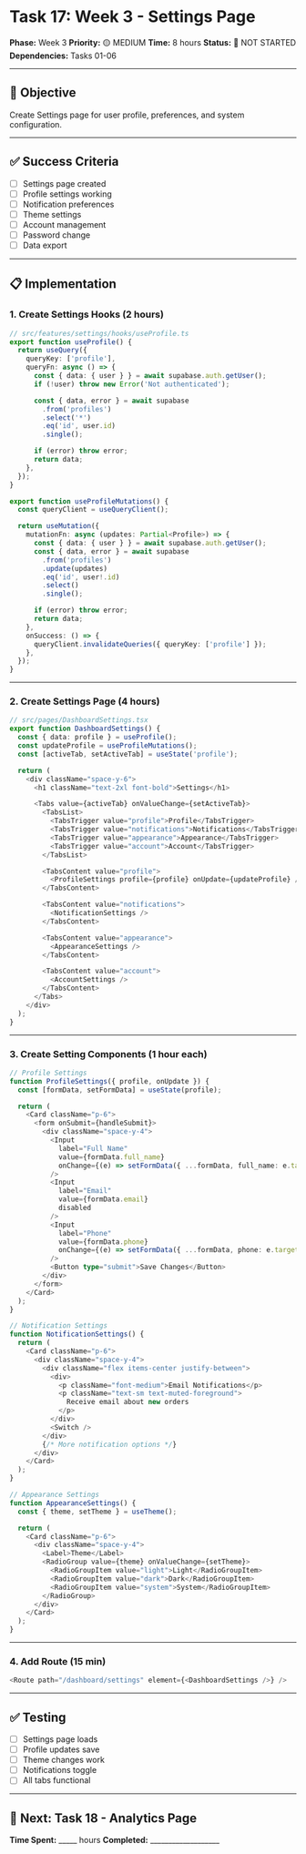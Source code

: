 # Task 17: Week 3 - Settings Page
**Phase:** Week 3
**Priority:** 🟡 MEDIUM
**Time:** 8 hours
**Status:** 🔴 NOT STARTED
**Dependencies:** Tasks 01-06

---

## 🎯 Objective

Create Settings page for user profile, preferences, and system configuration.

---

## ✅ Success Criteria

- [ ] Settings page created
- [ ] Profile settings working
- [ ] Notification preferences
- [ ] Theme settings
- [ ] Account management
- [ ] Password change
- [ ] Data export

---

## 📋 Implementation

### 1. Create Settings Hooks (2 hours)

```typescript
// src/features/settings/hooks/useProfile.ts
export function useProfile() {
  return useQuery({
    queryKey: ['profile'],
    queryFn: async () => {
      const { data: { user } } = await supabase.auth.getUser();
      if (!user) throw new Error('Not authenticated');

      const { data, error } = await supabase
        .from('profiles')
        .select('*')
        .eq('id', user.id)
        .single();

      if (error) throw error;
      return data;
    },
  });
}

export function useProfileMutations() {
  const queryClient = useQueryClient();

  return useMutation({
    mutationFn: async (updates: Partial<Profile>) => {
      const { data: { user } } = await supabase.auth.getUser();
      const { data, error } = await supabase
        .from('profiles')
        .update(updates)
        .eq('id', user!.id)
        .select()
        .single();

      if (error) throw error;
      return data;
    },
    onSuccess: () => {
      queryClient.invalidateQueries({ queryKey: ['profile'] });
    },
  });
}
```

---

### 2. Create Settings Page (4 hours)

```typescript
// src/pages/DashboardSettings.tsx
export function DashboardSettings() {
  const { data: profile } = useProfile();
  const updateProfile = useProfileMutations();
  const [activeTab, setActiveTab] = useState('profile');

  return (
    <div className="space-y-6">
      <h1 className="text-2xl font-bold">Settings</h1>

      <Tabs value={activeTab} onValueChange={setActiveTab}>
        <TabsList>
          <TabsTrigger value="profile">Profile</TabsTrigger>
          <TabsTrigger value="notifications">Notifications</TabsTrigger>
          <TabsTrigger value="appearance">Appearance</TabsTrigger>
          <TabsTrigger value="account">Account</TabsTrigger>
        </TabsList>

        <TabsContent value="profile">
          <ProfileSettings profile={profile} onUpdate={updateProfile} />
        </TabsContent>

        <TabsContent value="notifications">
          <NotificationSettings />
        </TabsContent>

        <TabsContent value="appearance">
          <AppearanceSettings />
        </TabsContent>

        <TabsContent value="account">
          <AccountSettings />
        </TabsContent>
      </Tabs>
    </div>
  );
}
```

---

### 3. Create Setting Components (1 hour each)

```typescript
// Profile Settings
function ProfileSettings({ profile, onUpdate }) {
  const [formData, setFormData] = useState(profile);

  return (
    <Card className="p-6">
      <form onSubmit={handleSubmit}>
        <div className="space-y-4">
          <Input
            label="Full Name"
            value={formData.full_name}
            onChange={(e) => setFormData({ ...formData, full_name: e.target.value })}
          />
          <Input
            label="Email"
            value={formData.email}
            disabled
          />
          <Input
            label="Phone"
            value={formData.phone}
            onChange={(e) => setFormData({ ...formData, phone: e.target.value })}
          />
          <Button type="submit">Save Changes</Button>
        </div>
      </form>
    </Card>
  );
}

// Notification Settings
function NotificationSettings() {
  return (
    <Card className="p-6">
      <div className="space-y-4">
        <div className="flex items-center justify-between">
          <div>
            <p className="font-medium">Email Notifications</p>
            <p className="text-sm text-muted-foreground">
              Receive email about new orders
            </p>
          </div>
          <Switch />
        </div>
        {/* More notification options */}
      </div>
    </Card>
  );
}

// Appearance Settings
function AppearanceSettings() {
  const { theme, setTheme } = useTheme();

  return (
    <Card className="p-6">
      <div className="space-y-4">
        <Label>Theme</Label>
        <RadioGroup value={theme} onValueChange={setTheme}>
          <RadioGroupItem value="light">Light</RadioGroupItem>
          <RadioGroupItem value="dark">Dark</RadioGroupItem>
          <RadioGroupItem value="system">System</RadioGroupItem>
        </RadioGroup>
      </div>
    </Card>
  );
}
```

---

### 4. Add Route (15 min)

```typescript
<Route path="/dashboard/settings" element={<DashboardSettings />} />
```

---

## ✅ Testing

- [ ] Settings page loads
- [ ] Profile updates save
- [ ] Theme changes work
- [ ] Notifications toggle
- [ ] All tabs functional

---

## 🎯 Next: Task 18 - Analytics Page

**Time Spent:** _____ hours
**Completed:** ___________________
